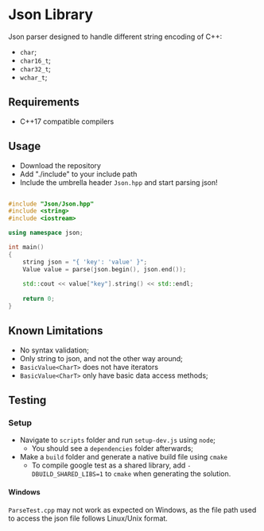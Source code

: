 # Json Library

Json parser designed to handle different string encoding of C++:
* `char`;
* `char16_t`;
* `char32_t`;
* `wchar_t`;

## Requirements

* C++17 compatible compilers

## Usage

* Download the repository
* Add "./include" to your include path
* Include the umbrella header `Json.hpp` and start parsing json!

````cpp

#include "Json/Json.hpp"
#include <string>
#include <iostream>

using namespace json;

int main()
{
    string json = "{ 'key': 'value' }";
    Value value = parse(json.begin(), json.end());
    
    std::cout << value["key"].string() << std::endl;
    
    return 0;
}

````

## Known Limitations

* No syntax validation;
* Only string to json, and not the other way around;
* `BasicValue<CharT>` does not have iterators
* `BasicValue<CharT>` only have basic data access methods;

## Testing

### Setup

* Navigate to `scripts` folder and run `setup-dev.js` using `node`;
    * You should see a `dependencies` folder afterwards;
* Make a `build` folder and generate a native build file using `cmake`
    * To compile google test as a shared library, add `-DBUILD_SHARED_LIBS=1` to `cmake` when generating the solution.
    
#### Windows

`ParseTest.cpp` may not work as expected on Windows, as the file path used to access the json file follows Linux/Unix format.